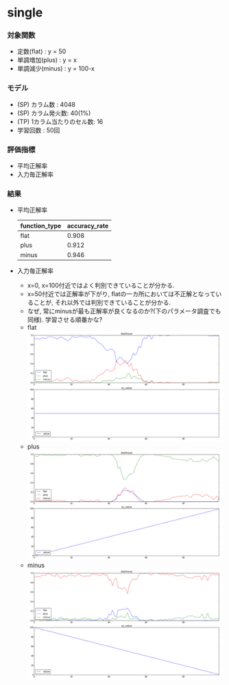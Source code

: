 single
====

### 対象関数
+ 定数(flat)     : y = 50
+ 単調増加(plus)  : y = x
+ 単調減少(minus) : y = 100-x

### モデル
+ (SP) カラム数    : 4048
+ (SP) カラム発火数: 40(1%)
+ (TP) 1カラム当たりのセル数: 16
+ 学習回数 : 50回

### 評価指標
+ 平均正解率
+ 入力毎正解率

### 結果
+ 平均正解率

  | function_type | accuracy_rate |
  | -----         | -----         |
  | flat          | 0.908         |
  | plus          | 0.912         |
  | minus         | 0.946         |

+ 入力毎正解率
  + x=0, x=100付近ではよく判別できていることが分かる.
  + x=50付近では正解率が下がり, flatの一カ所においては不正解となっていることが, それ以外では判別できていることが分かる.
  + なぜ, 常にminusが最も正解率が良くなるのか?(下のパラメータ調査でも同様). 学習させる順番かな?
  + flat
   ![4048_40_16_flat](docs/images/4048_40_16_flat.png)
  + plus
   ![4048_40_16_plus](docs/images/4048_40_16_plus.png)
  + minus
   ![4048_40_16_minus](docs/images/4048_40_16_minus.png)
